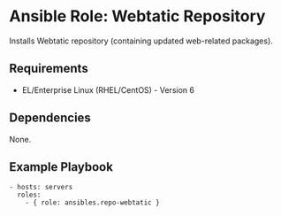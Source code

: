 # Ansible Role: Webtatic Repository

Installs Webtatic repository (containing updated web-related packages).

## Requirements

- EL/Enterprise Linux (RHEL/CentOS) - Version 6

## Dependencies

None.

## Example Playbook

    - hosts: servers
      roles:
        - { role: ansibles.repo-webtatic }